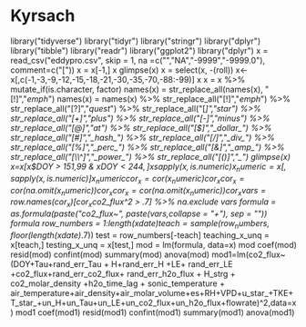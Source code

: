 # Kyrsach
library("tidyverse") 
library("tidyr") 
library("stringr") 
library("dplyr") 
library("tibble") 
library("readr") 
library("ggplot2") 
library("dplyr") 
x = read_csv("eddypro.csv", skip = 1, na =c("","NA","-9999","-9999.0"), comment=c("[")) 
x = x[-1,] 
x 
glimpse(x) 
x = select(x, -(roll)) 
x<-x[,c(-1,-3,-9,-12,-15,-18,-21,-30,-35,-70,-88:-99)] 
x 
x = x %>% mutate_if(is.character, factor) 
names(x) = str_replace_all(names(x), "[!]","_emph_") 
names(x) = names(x) %>% 
  str_replace_all("[!]","_emph_") %>% 
  str_replace_all("[?]","_quest_") %>% 
  str_replace_all("[*]","_star_") %>% 
  str_replace_all("[+]","_plus_") %>% 
  str_replace_all("[-]","_minus_") %>% 
  str_replace_all("[@]","_at_") %>% 
  str_replace_all("[$]","_dollar_") %>% 
  str_replace_all("[#]","_hash_") %>% 
  str_replace_all("[/]","_div_") %>% 
  str_replace_all("[%]","_perc_") %>% 
  str_replace_all("[&]","_amp_") %>% 
  str_replace_all("[\\^]","_power_") %>% 
  str_replace_all("[()]","_") 
glimpse(x) 
x=x[x$DOY > 151,99 & x$DOY < 244,] 
x 
sapply(x,is.numeric) 
x_numeric = x[,sapply(x,is.numeric)] 
x_numeric 
cor_x = cor(x_numeric) 
cor_x 
cor_x = cor(na.omit(x_numeric)) 
cor_x 
cor_x = cor(na.omit(x_numeric)) %>% as.data.frame %>% select(co2_flux) 
cor_x 
vars = row.names(cor_x)[cor_x$co2_flux^2 > .7] %>% na.exclude 
vars 
formula = as.formula(paste("co2_flux~", paste(vars,collapse = "+"), sep = "")) 
formula 
row_numbers = 1:length(x$date) 
teach = sample(row_numbers, floor(length(x$date)*.7)) 
test = row_numbers[-teach] 
teaching_x_unq = x[teach,] 
testing_x_unq = x[test,] 
mod = lm(formula, data=x) 
mod 
coef(mod) 
resid(mod) 
confint(mod) 
summary(mod) 
anova(mod) 
mod1=lm(co2_flux~(DOY+Tau+rand_err_Tau + H+rand_err_H +LE+ rand_err_LE +co2_flux+rand_err_co2_flux+ rand_err_h2o_flux + H_strg + co2_molar_density +h2o_time_lag + sonic_temperature + air_temperature+air_density+air_molar_volume+es+RH+VPD+u_star_+TKE+T_star_+un_H+un_Tau+un_LE+un_co2_flux+un_h2o_flux+flowrate)^2,data=x)
mod1 
coef(mod1) 
resid(mod1) 
confint(mod1) 
summary(mod1) 
anova(mod1) 
